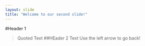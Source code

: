```yaml
---
layout: slide
title: "Welcome to our second slide!"
---
```

#Header 1
>Quoted Text
##HEader 2
>Text
Use the left arrow to go back!
